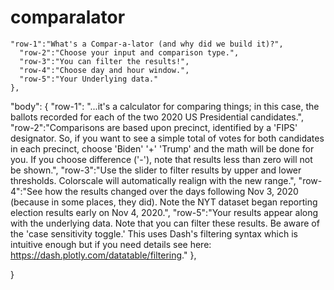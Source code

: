# comparalator

    "row-1":"What's a Compar-a-lator (and why did we build it)?",
      "row-2":"Choose your input and comparison type.",
      "row-3":"You can filter the results!",
      "row-4":"Choose day and hour window.",
      "row-5":"Your Underlying data."
    },

  "body":
    {
      "row-1": "...it's a calculator for comparing things; in this case, the ballots recorded for each of the two 2020 US Presidential candidates.",
      "row-2":"Comparisons are based upon precinct, identified by a 'FIPS' designator. So, if you want to see a simple total of votes for both candidates in each precinct, choose 'Biden' '+' 'Trump' and the math will be done for you.  If you choose difference ('-'), note that results less than zero will not be shown.",
      "row-3":"Use the slider to filter results by upper and lower thresholds.  Colorscale will automatically realign with the new range.",
      "row-4":"See how the results changed over the days following Nov 3, 2020 (because in some places, they did).  Note the NYT dataset began reporting election results early on Nov 4, 2020.",
      "row-5":"Your results appear along with the underlying data.  Note that you can filter these results.  Be aware of the 'case sensitivity toggle.' This uses Dash's filtering syntax which is intuitive enough but if you need details see here: https://dash.plotly.com/datatable/filtering."
    },

}
